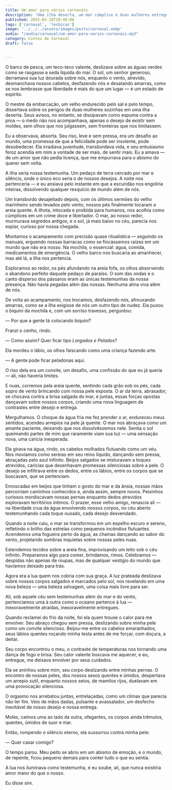 ```yaml
---
title: Um amor para vários carnavais
description: 'Uma ilha deserta, um mar cúmplice e duas mulheres entregues à liberdade do desejo. Entre beijos salgados e toques sem pudor, o amor se dissolve nas ondas, eterno como o oceano—e forte o suficiente para durar muitos carnavais.'
published: 2025-02-18T20:40:00
tags: ['carnaval', 'lesbicas']
image: '../../../assets/images/posts/carnaval.webp'
audio: "/audio/carnaval/um-amor-para-varios-carnavais.mp3"
category: Contos de Carnaval
draft: false


---
```

O barco de pesca, um teco-teco valente, deslizava sobre as águas verdes como se rasgasse a seda líquida do mar. O sol, um senhor generoso, derramava sua luz dourada sobre nós, enquanto o vento, atrevido, desmanchava nossos cabelos, desfazendo nós e desatando amarras, como se nos lembrasse que liberdade é mais do que um lugar — é um estado de espírito.

O mestre da embarcação, um velho endurecido pelo sal e pelo tempo, dissertava sobre os perigos de duas mulheres sozinhas em uma ilha deserta. Seus avisos, no entanto, se dissipavam como espuma contra a proa — o medo não nos acompanhava, apenas o desejo de existir sem moldes, sem olhos que nos julgassem, sem fronteiras que nos limitassem.

Eu a observava, absorta. Seu riso, leve e sem pressa, era um desafio ao mundo, uma promessa de que a felicidade pode ser insolente, pode desobedecer. Ela irradiava juventude, transbordava vida, e seu entusiasmo feroz acendia em mim a vontade de ser mais, de sentir mais. Eu a amava — de um amor que não pedia licença, que me empurrava para o abismo do querer sem volta.

A ilha seria nossa testemunha. Um pedaço de terra cercado por mar e silêncio, onde o único eco seria o de nossos desejos. A noite nos pertenceria — e eu ansiava pelo instante em que a escuridão nos engoliria inteiras, dissolvendo qualquer resquício de mundo além de nós.

Um transbordo desajeitado depois, com os últimos sermões do velho marinheiro sendo levados pelo vento, nossos pés finalmente tocaram a areia quente. A ilhota, intocada e proibida para humanos, nos acolhia como cúmplices em um crime doce e libertador. O mar, ao nosso redor, murmurava segredos antigos, e o sol, já mais baixo no céu, parecia nos espiar, curioso por nossa chegada.

Montamos o acampamento com precisão quase ritualística — seguindo os manuais, erguendo nossas barracas como se fincássemos raízes em um mundo que não era nosso. Na mochila, o essencial: água, comida, medicamentos de emergência. O velho barco nos buscaria ao amanhecer, mas até lá, a ilha nos pertencia.

Exploramos ao redor, os pés afundando na areia fofa, os olhos absorvendo o abandono perfeito daquele pedaço de paraíso. O som das ondas e o canto disperso dos pássaros eram as únicas testemunhas da nossa presença. Não havia pegadas além das nossas. Nenhuma alma viva além de nós.

De volta ao acampamento, nos trocamos, desfazendo nós, afrouxando amarras, como se a ilha exigisse de nós um outro tipo de nudez. Ela puxou o biquíni da mochila e, com um sorriso travesso, perguntou:

— Por que a gente tá colocando biquíni?

Franzi o cenho, rindo.

— Como assim? Quer ficar tipo _Largados e Pelados_?

Ela mordeu o lábio, os olhos faiscando como uma criança fazendo arte.

— A gente pode ficar peladonas aqui.

O riso dela era um convite, um desafio, uma confissão do que eu já queria — ali, não haveria limites.

E nuas, corremos pela areia quente, sentindo cada grão sob os pés, cada sopro de vento brincando com nossa pele exposta. O ar da terra, abrasador, se chocava contra a brisa salgada do mar, e juntas, essas forças opostas dançavam sobre nossos corpos, criando uma nova linguagem de contrastes entre desejo e entrega.

Mergulhamos. O choque da água fria me fez prender o ar, endureceu meus sentidos, acendeu arrepios na pele já quente. O mar nos abraçava como um amante paciente, deixando que nos dissolvêssemos nele. Sentia o sol queimando partes de mim que raramente viam sua luz — uma sensação nova, uma carícia inesperada.

Ela girava na água, rindo, os cabelos molhados flutuando como um véu. Nos movíamos como sereias em seu reino líquido, dançando sem pressa, abraçadas pelo azul infinito. Beijos salgados se misturavam a toques atrevidos, carícias que desenhavam promessas silenciosas sobre a pele. O desejo se infiltrava entre os dedos, entre os lábios, entre os corpos que se buscavam, que se pertenciam.

Enroscadas em beijos que tinham o gosto do mar e da ânsia, nossas mãos percorriam caminhos conhecidos e, ainda assim, sempre novos. Peixinhos curiosos mordiscavam nossas pernas enquanto dedos atrevidos exploravam territórios íntimos. O prazer, esse velho amigo, renascia ali — na liberdade crua da água envolvendo nossos corpos, no céu aberto testemunhando cada toque ousado, cada desejo desvendado.

Quando a noite caiu, o mar se transformou em um espelho escuro e sereno, refletindo o brilho das estrelas como pequenos incêndios flutuantes. Acendemos uma fogueira perto da água, as chamas dançando ao sabor do vento, projetando sombras inquietas sobre nossas peles nuas.

Estendemos tecidos sobre a areia fina, improvisando um leito sob o céu infinito. Preparamos algo para comer, brindamos, rimos. Celebramos — despidas não apenas de roupas, mas de qualquer vestígio do mundo que havíamos deixado para trás.

Agora era a lua quem nos cobria com sua graça. A luz prateada deslizava sobre nossos corpos salgados e marcados pelo sol, nos revelando em uma nova beleza — uma beleza selvagem, uma coisa mais livre para ser.

Ali, sob aquele céu sem testemunhas além do mar e do vento, pertencíamos uma à outra como o oceano pertence à lua — inexoravelmente atraídas, inexoravelmente entregues.

Quando reclamei do frio da noite, foi ela quem trouxe o calor para me envolver. Seu abraço chegou sem pressa, deslizando sobre minha pele como um convite silencioso. Beijou-me entre os cabelos emaranhados, seus lábios quentes roçando minha testa antes de me forçar, com doçura, a deitar.

Seu corpo encontrou o meu, o contraste de temperaturas nos tornando uma dança de fogo e brisa. Seu calor valente buscava me aquecer, e eu, entregue, me deixava envolver por seus cuidados.

Ela se aninhou sobre mim, seu corpo deslizando entre minhas pernas. O encontro de nossas peles, dos nossos sexos quentes e úmidos, despertava um arrepio sutil, enquanto nossos seios, de mamilos rijos, duelavam em uma provocação silenciosa.

O orgasmo nos arrebatou juntas, entrelaçadas, como um clímax que parecia não ter fim. Veio de mãos dadas, pulsante e avassalador, um desfecho inevitável de nosso desejo e nossa entrega.

Moles, caímos uma ao lado da outra, ofegantes, os corpos ainda trêmulos, quentes, úmidos de suor e mar.

Então, rompendo o silêncio eterno, ela sussurrou contra minha pele:

— Quer casar comigo?

O tempo parou. Meu peito se abriu em um abismo de emoção, e o mundo, de repente, ficou pequeno demais para conter tudo o que eu sentia.

A lua nos iluminava como testemunha, e eu soube, ali, que nunca existiria amor maior do que o nosso.

Eu disse sim.